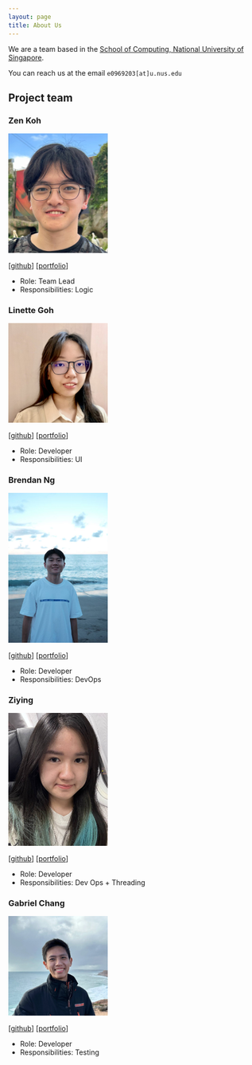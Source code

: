 ```yaml
---
layout: page
title: About Us
---
```


We are a team based in the [School of Computing, National University of Singapore](https://www.comp.nus.edu.sg).

You can reach us at the email `e0969203[at]u.nus.edu`

## Project team

### Zen Koh

<img src="images/zenkoh1.png" width="200px">

[[github](https://github.com/Zenkoh1)]
[[portfolio](team/zenkoh1.md)]

* Role: Team Lead
* Responsibilities: Logic

### Linette Goh

<img src="images/linette-g.png" width="200px">

[[github](http://github.com/linette-g)]
[[portfolio](team/linette.md)]

* Role: Developer
* Responsibilities: UI

### Brendan Ng

<img src="images/brendanng7.png" width="200px">

[[github](http://github.com/brendanng7)] [[portfolio](team/brendanng7.md)]

* Role: Developer
* Responsibilities: DevOps

### Ziying

<img src="images/zyng233.png" width="200px">

[[github](http://github.com/zyng233)]
[[portfolio](team/ziying.md)]

* Role: Developer
* Responsibilities: Dev Ops + Threading

### Gabriel Chang

<img src="images/gabrielcwt.png" width="200px">

[[github](http://github.com/gabrielcwt)]
[[portfolio](team/gabrielcwt.md)]

* Role: Developer
* Responsibilities: Testing
